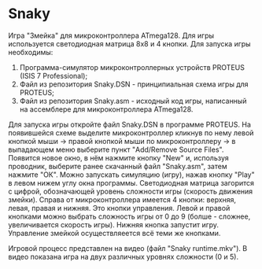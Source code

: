 # Snaky
Игра "Змейка" для микроконтроллера ATmega128. Для игры используется светодиодная матрица 8x8 и 4 кнопки.
Для запуска игры необходимы:
1. Программа-симулятор микроконтроллерных устройств PROTEUS (ISIS 7 Professional);
2. Файл из репозитория Snaky.DSN - принципиальная схема игры для PROTEUS;
3. Файл из репозитория Snaky.asm - исходный код игры, написанный на ассемблере для микроконтроллера ATmega128.

Для запуска игры откройте файл Snaky.DSN в программе PROTEUS. На появившейся схеме выделите микроконтроллер кликнув по нему левой кнопкой мыши -> правой кнопкой мыши по микроконтроллеру -> в выпадающем меню выберите пункт "Add/Remove Source Files". Появится новое окно, в нём нажмите кнопку "New" и, используя проводник, выберите ранее скачанный файл "Snaky.asm", затем нажмите "ОК". Можно запускать симуляцию (игру), нажав кнопку "Play" в левом нижем углу окна программы. Светодиодная матрица загорится с цифрой, обозначающей уровень сложности игры (скорость движения змейки). Справа от микроконтроллера имеется 4 кнопки: верхняя, левая, правая и нижняя. Это кнопки управления. Левой и правой кнопками можно выбрать сложность игры от 0 до 9 (болше - сложнее, увеличивается скорость игры). Нижняя кнопка запустит игру. Управление змейкой осуществляеется всё теми же кнопками.

Игровой процесс представлен на видео (файл "Snaky runtime.mkv"). В видео показана игра на двух различных уровнях сложности (0 и 5).
